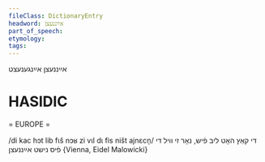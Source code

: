 ```yaml
---
fileClass: DictionaryEntry
headword: אײַננעצן
part_of_speech: 
etymology: 
tags: 
---
```

אײַננעצן
אײַנגענעצט

HASIDIC
=======
= EUROPE = 

/di kac hɔt lib fɩš nɔʁ zi vɩl dɩ fis ništ ajnɛcn̩/ די קאַץ האָט ליב פֿיש, נאָר זי וויל די פֿיס נישט אײַננעצן {Vienna, Eidel Malowicki}
